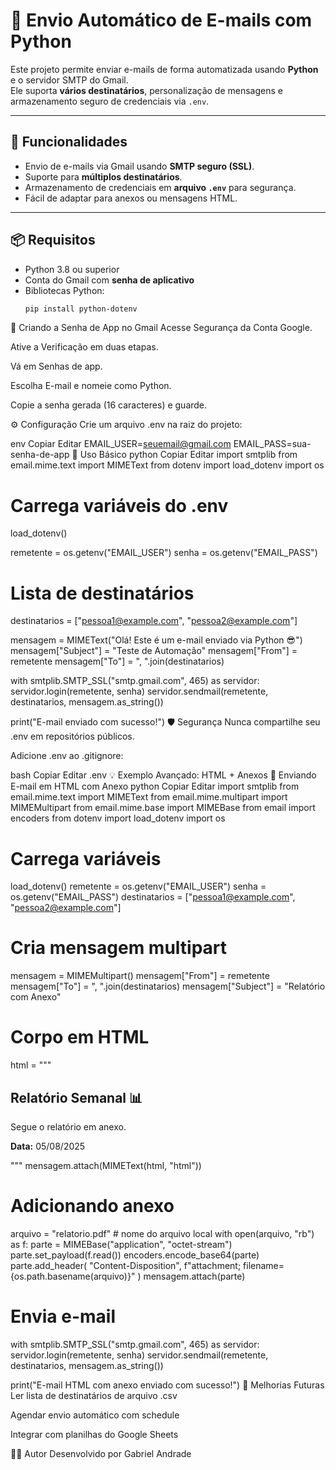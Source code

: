 # 📧 Envio Automático de E-mails com Python

Este projeto permite enviar e-mails de forma automatizada usando **Python** e o servidor SMTP do Gmail.  
Ele suporta **vários destinatários**, personalização de mensagens e armazenamento seguro de credenciais via `.env`.

---

## 🚀 Funcionalidades
- Envio de e-mails via Gmail usando **SMTP seguro (SSL)**.
- Suporte para **múltiplos destinatários**.
- Armazenamento de credenciais em **arquivo `.env`** para segurança.
- Fácil de adaptar para anexos ou mensagens HTML.

---

## 📦 Requisitos
- Python 3.8 ou superior
- Conta do Gmail com **senha de aplicativo**
- Bibliotecas Python:
  ```bash
  pip install python-dotenv
🔑 Criando a Senha de App no Gmail
Acesse Segurança da Conta Google.

Ative a Verificação em duas etapas.

Vá em Senhas de app.

Escolha E-mail e nomeie como Python.

Copie a senha gerada (16 caracteres) e guarde.

⚙️ Configuração
Crie um arquivo .env na raiz do projeto:

env
Copiar
Editar
EMAIL_USER=seuemail@gmail.com
EMAIL_PASS=sua-senha-de-app
📜 Uso Básico
python
Copiar
Editar
import smtplib
from email.mime.text import MIMEText
from dotenv import load_dotenv
import os

# Carrega variáveis do .env
load_dotenv()

remetente = os.getenv("EMAIL_USER")
senha = os.getenv("EMAIL_PASS")

# Lista de destinatários
destinatarios = ["pessoa1@example.com", "pessoa2@example.com"]

mensagem = MIMEText("Olá! Este é um e-mail enviado via Python 😎")
mensagem["Subject"] = "Teste de Automação"
mensagem["From"] = remetente
mensagem["To"] = ", ".join(destinatarios)

with smtplib.SMTP_SSL("smtp.gmail.com", 465) as servidor:
    servidor.login(remetente, senha)
    servidor.sendmail(remetente, destinatarios, mensagem.as_string())

print("E-mail enviado com sucesso!")
🛡️ Segurança
Nunca compartilhe seu .env em repositórios públicos.

Adicione .env ao .gitignore:

bash
Copiar
Editar
.env
💡 Exemplo Avançado: HTML + Anexos
📄 Enviando E-mail em HTML com Anexo
python
Copiar
Editar
import smtplib
from email.mime.text import MIMEText
from email.mime.multipart import MIMEMultipart
from email.mime.base import MIMEBase
from email import encoders
from dotenv import load_dotenv
import os

# Carrega variáveis
load_dotenv()
remetente = os.getenv("EMAIL_USER")
senha = os.getenv("EMAIL_PASS")
destinatarios = ["pessoa1@example.com", "pessoa2@example.com"]

# Cria mensagem multipart
mensagem = MIMEMultipart()
mensagem["From"] = remetente
mensagem["To"] = ", ".join(destinatarios)
mensagem["Subject"] = "Relatório com Anexo"

# Corpo em HTML
html = """
<h2>Relatório Semanal 📊</h2>
<p>Segue o relatório em anexo.</p>
<p><b>Data:</b> 05/08/2025</p>
"""
mensagem.attach(MIMEText(html, "html"))

# Adicionando anexo
arquivo = "relatorio.pdf"  # nome do arquivo local
with open(arquivo, "rb") as f:
    parte = MIMEBase("application", "octet-stream")
    parte.set_payload(f.read())
encoders.encode_base64(parte)
parte.add_header(
    "Content-Disposition",
    f"attachment; filename={os.path.basename(arquivo)}"
)
mensagem.attach(parte)

# Envia e-mail
with smtplib.SMTP_SSL("smtp.gmail.com", 465) as servidor:
    servidor.login(remetente, senha)
    servidor.sendmail(remetente, destinatarios, mensagem.as_string())

print("E-mail HTML com anexo enviado com sucesso!")
📌 Melhorias Futuras
Ler lista de destinatários de arquivo .csv

Agendar envio automático com schedule

Integrar com planilhas do Google Sheets

👨‍💻 Autor
Desenvolvido por Gabriel Andrade
